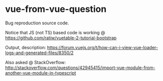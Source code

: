 # vue-from-vue-question

Bug reproduction source code.

Notice that JS (not TS) based code is working @ https://github.com/ratiw/vuetable-2-tutorial-bootstrap

Output, description: https://forum.vuejs.org/t/how-can-i-view-vue-loader-logs-and-generated-files/8350/2

Also asked @ StackOverflow: http://stackoverflow.com/questions/42945415/import-vue-module-from-another-vue-module-in-typescript

